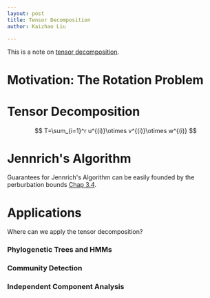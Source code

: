 ```yaml
---
layout: post
title: Tensor Decomposition
author: Kaizhao Liu

---
```


This is a note on [tensor decomposition](https://people.csail.mit.edu/moitra/docs/bookexv2.pdf). 



# Motivation: The Rotation Problem



# Tensor Decomposition

$$
T=\sum_{i=1}^r u^{(i)}\otimes v^{(i)}\otimes w^{(i)}
$$


# Jennrich's Algorithm




Guarantees for Jennrich's Algorithm can be easily founded by the perburbation bounds [Chap 3.4]().

# Applications 

Where can we apply the tensor decomposition?


### Phylogenetic Trees and HMMs

[](arxiv.org/abs/cs/0502076)


### Community Detection



### Independent Component Analysis